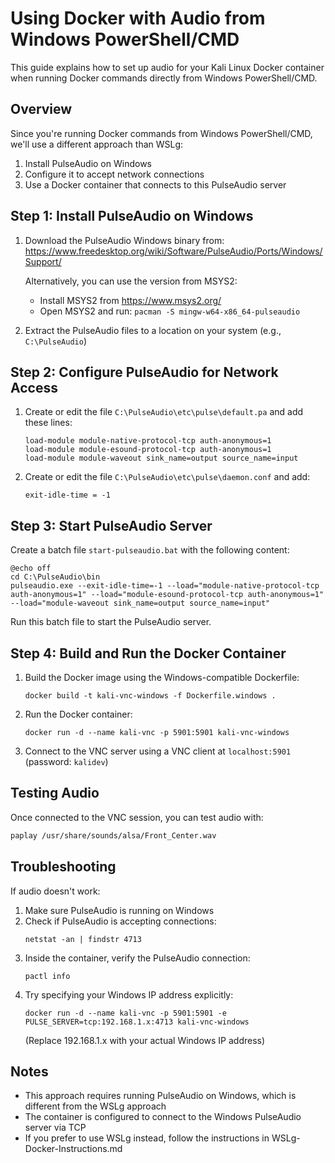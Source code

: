# Using Docker with Audio from Windows PowerShell/CMD

This guide explains how to set up audio for your Kali Linux Docker container when running Docker commands directly from Windows PowerShell/CMD.

## Overview

Since you're running Docker commands from Windows PowerShell/CMD, we'll use a different approach than WSLg:

1. Install PulseAudio on Windows
2. Configure it to accept network connections
3. Use a Docker container that connects to this PulseAudio server

## Step 1: Install PulseAudio on Windows

1. Download the PulseAudio Windows binary from: https://www.freedesktop.org/wiki/Software/PulseAudio/Ports/Windows/Support/

   Alternatively, you can use the version from MSYS2:
   - Install MSYS2 from https://www.msys2.org/
   - Open MSYS2 and run: `pacman -S mingw-w64-x86_64-pulseaudio`

2. Extract the PulseAudio files to a location on your system (e.g., `C:\PulseAudio`)

## Step 2: Configure PulseAudio for Network Access

1. Create or edit the file `C:\PulseAudio\etc\pulse\default.pa` and add these lines:

   ```
   load-module module-native-protocol-tcp auth-anonymous=1
   load-module module-esound-protocol-tcp auth-anonymous=1
   load-module module-waveout sink_name=output source_name=input
   ```

2. Create or edit the file `C:\PulseAudio\etc\pulse\daemon.conf` and add:

   ```
   exit-idle-time = -1
   ```

## Step 3: Start PulseAudio Server

Create a batch file `start-pulseaudio.bat` with the following content:

```batch
@echo off
cd C:\PulseAudio\bin
pulseaudio.exe --exit-idle-time=-1 --load="module-native-protocol-tcp auth-anonymous=1" --load="module-esound-protocol-tcp auth-anonymous=1" --load="module-waveout sink_name=output source_name=input"
```

Run this batch file to start the PulseAudio server.

## Step 4: Build and Run the Docker Container

1. Build the Docker image using the Windows-compatible Dockerfile:

   ```
   docker build -t kali-vnc-windows -f Dockerfile.windows .
   ```

2. Run the Docker container:

   ```
   docker run -d --name kali-vnc -p 5901:5901 kali-vnc-windows
   ```

3. Connect to the VNC server using a VNC client at `localhost:5901` (password: `kalidev`)

## Testing Audio

Once connected to the VNC session, you can test audio with:

```bash
paplay /usr/share/sounds/alsa/Front_Center.wav
```

## Troubleshooting

If audio doesn't work:

1. Make sure PulseAudio is running on Windows
2. Check if PulseAudio is accepting connections:
   ```
   netstat -an | findstr 4713
   ```
3. Inside the container, verify the PulseAudio connection:
   ```
   pactl info
   ```
4. Try specifying your Windows IP address explicitly:
   ```
   docker run -d --name kali-vnc -p 5901:5901 -e PULSE_SERVER=tcp:192.168.1.x:4713 kali-vnc-windows
   ```
   (Replace 192.168.1.x with your actual Windows IP address)

## Notes

- This approach requires running PulseAudio on Windows, which is different from the WSLg approach
- The container is configured to connect to the Windows PulseAudio server via TCP
- If you prefer to use WSLg instead, follow the instructions in WSLg-Docker-Instructions.md
